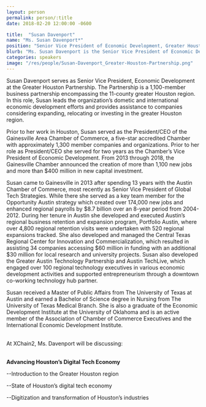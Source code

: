 ```yaml
---
layout: person
permalink: person/:title
date: 2018-02-20 12:00:00 -0600

title:  "Susan Davenport"
name: "Ms. Susan Davenport*"
position: "Senior Vice President of Economic Development, Greater Houston Partnership"
blurb: "Ms. Susan Davenport is the Senior Vice President of Economic Development at the Greater Houston Partnership"
categories: speakers
image: "/res/people/Susan-Davenport_Greater-Houston-Partnership.png"
---
```

Susan Davenport serves as Senior Vice President, Economic Development at the Greater Houston Partnership. The Partnership is a 1,100-member business partnership encompassing the 11-county greater Houston region. In this role, Susan leads the organization’s dometic and international economic development efforts and provides assistance to companies considering expanding, relocating or investing in the greater Houston region.

Prior to her work in Houston, Susan served as the President/CEO of the Gainesville Area Chamber of Commerce, a five-star accredited Chamber with approximately 1,300 member companies and organizations. Prior to her role as President/CEO she served for two years as the Chamber’s Vice President of Economic Development. From 2013 through 2018, the Gainesville Chamber announced the creation of more than 1,100 new jobs and more than $400 million in new capital investment.

Susan came to Gainesville in 2013 after spending 13 years with the Austin Chamber of Commerce, most recently as Senior Vice President of Global Tech Strategies. While there she served as a key team member for the Opportunity Austin strategy which created over 174,000 new jobs and enhanced regional payrolls by $8.7 billion over an 8-year period from 2004-2012. During her tenure in Austin she developed and executed Austin’s regional business retention and expansion program, Portfolio Austin, where over 4,800 regional retention visits were undertaken with 520 regional expansions tracked. She also developed and managed the Central Texas Regional Center for Innovation and Commercialization, which resulted in assisting 34 companies accessing $60 million in funding with an additional $30 million for local research and university projects. Susan also developed the Greater Austin Technology Partnership and Austin TechLive, which engaged over 100 regional technology executives in various economic development activities and supported entrepreneurism through a downtown co-working technology hub partner.

Susan received a Master of Public Affairs from The University of Texas at Austin and earned a Bachelor of Science degree in Nursing from The University of Texas Medical Branch. She is also a graduate of the Economic Development Institute at the University of Oklahoma and is an active member of the Association of Chamber of Commerce Executives and the International Economic Development Institute.

<br>
At XChain2, Ms. Davenport will be discussing:
<br>
<br>
<p><b>Advancing Houston’s Digital Tech Economy</b></p>

<p>--Introduction to the Greater Houston region</p>
<p>--State of Houston’s digital tech economy</p>
<p>--Digitization and transformation of Houston’s industries</p> 
